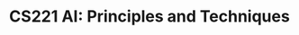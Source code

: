 ---
title: "CS221 AI: Principles and Techniques"
collection: courses
type: "Stanford"
# permalink: /courses/eece5644/ 
semester: Autumn 2024
location: 
classes: wide
excerpt: ""
---